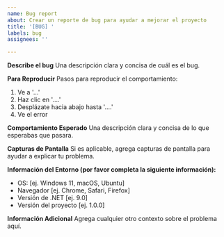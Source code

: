 ```yaml
---
name: Bug report
about: Crear un reporte de bug para ayudar a mejorar el proyecto
title: '[BUG] '
labels: bug
assignees: ''

---
```


**Describe el bug**
Una descripción clara y concisa de cuál es el bug.

**Para Reproducir**
Pasos para reproducir el comportamiento:
1. Ve a '...'
2. Haz clic en '....'
3. Desplázate hacia abajo hasta '....'
4. Ve el error

**Comportamiento Esperado**
Una descripción clara y concisa de lo que esperabas que pasara.

**Capturas de Pantalla**
Si es aplicable, agrega capturas de pantalla para ayudar a explicar tu problema.

**Información del Entorno (por favor completa la siguiente información):**
 - OS: [ej. Windows 11, macOS, Ubuntu]
 - Navegador [ej. Chrome, Safari, Firefox]
 - Versión de .NET [ej. 9.0]
 - Versión del proyecto [ej. 1.0.0]

**Información Adicional**
Agrega cualquier otro contexto sobre el problema aquí.
